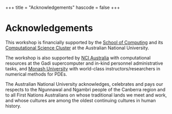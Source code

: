 +++
title = "Acknowledgements"
hascode = false
+++

# Acknowledgements

This workshop is financially supported by the [School of Computing](https://comp.anu.edu.au/) and its [Computational Science Cluster](https://comp.anu.edu.au/research/clusters/computational-science/) at the Australian National University. 

The workshop is also supported by [NCI Australia](https://nci.org.au/)  with computational resources at the Gadi supercomputer and in-kind  personnel administrative tasks, and [Monash University](https://www.monash.edu/)  with world-class instructors/researchers in numerical methods for PDEs.

The Australian National University acknowledges, celebrates and pays our respects to the Ngunnawal and Ngambri people of the Canberra region and to all First Nations Australians on whose traditional lands we meet and work, and whose cultures are among the oldest continuing cultures in human history.